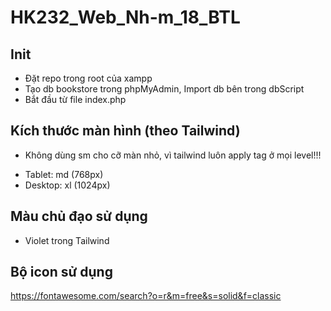 # HK232_Web_Nh-m_18_BTL

## Init

- Đặt repo trong root của xampp
- Tạo db bookstore trong phpMyAdmin, Import db bên trong dbScript
- Bắt đầu từ file index.php

## Kích thước màn hình (theo Tailwind)

- Không dùng sm cho cỡ màn nhỏ, vì tailwind luôn apply tag ở mọi level!!!
<!-- - Điện thoại: sm (320px) -->
- Tablet: md (768px)
- Desktop: xl (1024px)

## Màu chủ đạo sử dụng

- Violet trong Tailwind

## Bộ icon sử dụng

https://fontawesome.com/search?o=r&m=free&s=solid&f=classic

